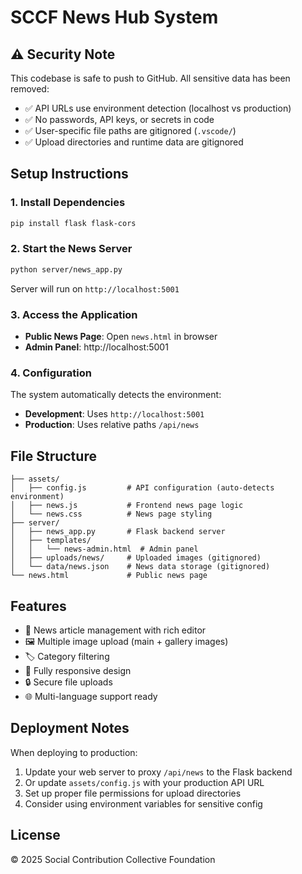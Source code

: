# SCCF News Hub System

## ⚠️ Security Note
This codebase is safe to push to GitHub. All sensitive data has been removed:
- ✅ API URLs use environment detection (localhost vs production)
- ✅ No passwords, API keys, or secrets in code
- ✅ User-specific file paths are gitignored (`.vscode/`)
- ✅ Upload directories and runtime data are gitignored

## Setup Instructions

### 1. Install Dependencies
```bash
pip install flask flask-cors
```

### 2. Start the News Server
```bash
python server/news_app.py
```
Server will run on `http://localhost:5001`

### 3. Access the Application
- **Public News Page**: Open `news.html` in browser
- **Admin Panel**: http://localhost:5001

### 4. Configuration
The system automatically detects the environment:
- **Development**: Uses `http://localhost:5001`
- **Production**: Uses relative paths `/api/news`

## File Structure
```
├── assets/
│   ├── config.js         # API configuration (auto-detects environment)
│   ├── news.js           # Frontend news page logic
│   └── news.css          # News page styling
├── server/
│   ├── news_app.py       # Flask backend server
│   ├── templates/
│   │   └── news-admin.html  # Admin panel
│   ├── uploads/news/     # Uploaded images (gitignored)
│   └── data/news.json    # News data storage (gitignored)
└── news.html             # Public news page

```

## Features
- 📰 News article management with rich editor
- 🖼️ Multiple image upload (main + gallery images)
- 🏷️ Category filtering
- 📱 Fully responsive design
- 🔒 Secure file uploads
- 🌐 Multi-language support ready

## Deployment Notes
When deploying to production:
1. Update your web server to proxy `/api/news` to the Flask backend
2. Or update `assets/config.js` with your production API URL
3. Set up proper file permissions for upload directories
4. Consider using environment variables for sensitive config

## License
© 2025 Social Contribution Collective Foundation
